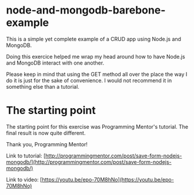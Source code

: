 # node-and-mongodb-barebone-example

This is a simple yet complete example of a CRUD app using Node.js and MongoDB.

Doing this exercice helped me wrap my head around how to have Node.js and MongoDB interact with one another.

Please keep in mind that using the GET method all over the place the way I do it is just for the sake of convenience. I would not recommend it in something else than a tutorial.

# The starting point

The starting point for this exercise was Programming Mentor's tutorial. The final result is now quite different.

Thank you, Programming Mentor!

Link to tutorial: [http://programmingmentor.com/post/save-form-nodejs-mongodb/](http://programmingmentor.com/post/save-form-nodejs-mongodb/)

Link to video: [https://youtu.be/epo-70M8hNo](https://youtu.be/epo-70M8hNo)
